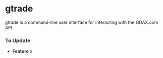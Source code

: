 # gtrade
gtrade is a command-line user interface for interacting with the GDAX.com API.

### To Update
* **Feature** x
